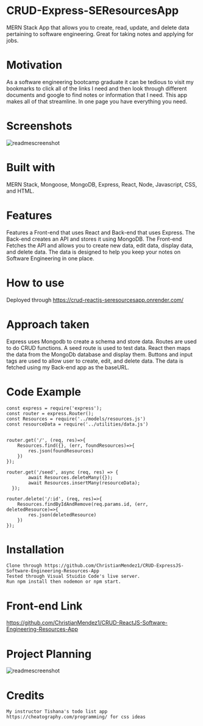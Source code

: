 # CRUD-Express-SEResourcesApp

MERN Stack App that allows you to create, read, update, and delete data pertaining to software engineering. Great for taking notes and applying for jobs.

# Motivation

As a software engineering bootcamp graduate it can be tedious to visit my bookmarks to click all of the links I need and then look through different documents and google to find notes or information that I need. This app makes all of that streamline. In one page you have everything you need.

# Screenshots

![readmescreenshot](https://i.imgur.com/frjYTMn.png)

# Built with

MERN Stack, Mongoose, MongoDB, Express, React, Node, Javascript, CSS, and HTML.

# Features

Features a Front-end that uses React and Back-end that uses Express. The Back-end creates an API and stores it using MongoDB. The Front-end Fetches the API and allows you to create new data, edit data, display data, and delete data. The data is designed to help you keep your notes on Software Engineering in one place. 

# How to use

Deployed through https://crud-reactjs-seresourcesapp.onrender.com/

# Approach taken

Express uses Mongodb to create a schema and store data. Routes are used to do CRUD functions. A seed route is used to test data. React then maps the data from the MongoDb database and display them. Buttons and input tags are used to allow user to create, edit, and delete data. The data is fetched using my Back-end app as the baseURL.

# Code Example

```
const express = require('express');
const router = express.Router();
const Resources = require('../models/resources.js') 
const resourceData = require('../utilities/data.js')


router.get('/', (req, res)=>{
    Resources.find({}, (err, foundResources)=>{
        res.json(foundResources)
    })
});

router.get('/seed', async (req, res) => {
        await Resources.deleteMany({});
        await Resources.insertMany(resourceData);
  });

router.delete('/:id', (req, res)=>{
    Resources.findByIdAndRemove(req.params.id, (err, deletedResource)=>{
        res.json(deletedResource)
    })
});
```

# Installation
```
Clone through https://github.com/ChristianMendez1/CRUD-ExpressJS-Software-Engineering-Resources-App
Tested through Visual Stuidio Code's live server. 
Run npm install then nodemon or npm start.
```

# Front-end Link
https://github.com/ChristianMendez1/CRUD-ReactJS-Software-Engineering-Resources-App

# Project Planning
![readmescreenshot](https://i.imgur.com/s1P4AdS.png)

# Credits

```
My instructor Tishana's todo list app
https://cheatography.com/programming/ for css ideas
```